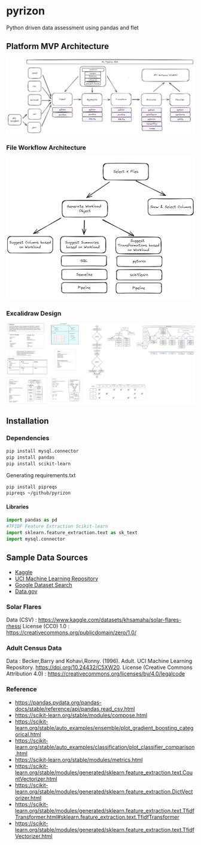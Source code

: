 # pyrizon
Python driven data assessment using pandas and flet

## Platform MVP Architecture

![Platform MVP Architecture](.images/mvp_architecture.png)

### File Workflow Architecture

![File Workflow Architecture](.images/file_workflow.png)

### Excalidraw Design

![Excalidraw Design](.images/ml_pipelines.excalidraw.svg)

## Installation

### Dependencies

```bash
pip install mysql.connector
pip install pandas
pip install scikit-learn
```

Generating requirements.txt

```bash
pip install pipreqs
pipreqs ~/github/pyrizon
```

#### Libraries

```python
import pandas as pd
#TFIDF Feature Extraction Scikit-learn
import sklearn.feature_extraction.text as sk_text
import mysql.connector
```

## Sample Data Sources

- [Kaggle](https://www.kaggle.com/datasets)
- [UCI Machine Learning Repository](https://archive.ics.uci.edu/ml/index.php)
- [Google Dataset Search](https://datasetsearch.research.google.com/)
- [Data.gov](https://www.data.gov/)

### Solar Flares

Data (CSV) : https://www.kaggle.com/datasets/khsamaha/solar-flares-rhessi
License (CC0) 1.0 :  https://creativecommons.org/publicdomain/zero/1.0/

### Adult Census Data

Data : Becker,Barry and Kohavi,Ronny. (1996). Adult. UCI Machine Learning Repository. https://doi.org/10.24432/C5XW20.
License (Creative Commons Attribution 4.0) : https://creativecommons.org/licenses/by/4.0/legalcode

### Reference

- https://pandas.pydata.org/pandas-docs/stable/reference/api/pandas.read_csv.html
- https://scikit-learn.org/stable/modules/compose.html
- https://scikit-learn.org/stable/auto_examples/ensemble/plot_gradient_boosting_categorical.html
- https://scikit-learn.org/stable/auto_examples/classification/plot_classifier_comparison.html
- https://scikit-learn.org/stable/modules/metrics.html
- https://scikit-learn.org/stable/modules/generated/sklearn.feature_extraction.text.CountVectorizer.html
- https://scikit-learn.org/stable/modules/generated/sklearn.feature_extraction.DictVectorizer.html
- https://scikit-learn.org/stable/modules/generated/sklearn.feature_extraction.text.TfidfTransformer.html#sklearn.feature_extraction.text.TfidfTransformer
- https://scikit-learn.org/stable/modules/generated/sklearn.feature_extraction.text.TfidfVectorizer.html